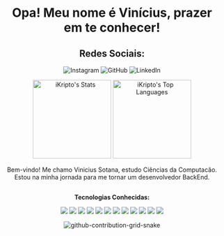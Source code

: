 <h1 align="center">Opa! Meu nome é Vinícius, prazer em te conhecer!</h1>

<h2 align="center">Redes Sociais:</h2>

<p align="center">
  <img src="https://img.shields.io/badge/Instagram-E4405F?style=for-the-badge&logo=instagram&logoColor=white" alt="Instagram" onclick="window.open('https://www.instagram.com/viny_sotana/')" style="cursor: pointer;" />
  <img src="https://img.shields.io/badge/GitHub-100000?style=for-the-badge&logo=github&logoColor=white" alt="GitHub" onclick="window.open('https://github.com/ViniciusSotana')" style="cursor: pointer;" />
  <img src="https://img.shields.io/badge/LinkedIn-0077B5?style=for-the-badge&logo=linkedin&logoColor=white" alt="LinkedIn" onclick="window.open('https://www.linkedin.com/in/vinicius-sotana/')" style="cursor: pointer;" />
</p>




<p align="center">
  <img src="https://github-readme-stats.vercel.app/api?username=ViniciusSotana&theme=vue-dark&show_icons=true&hide_border=true&count_private=true" alt="iKripto's Stats" height="180px">
  <img src="https://github-readme-stats.vercel.app/api/top-langs/?username=ViniciusSotana&theme=vue-dark&show_icons=true&hide_border=true&layout=compact" alt="iKripto's Top Languages" height="180px">
</p>
<p align="center">
  Bem-vindo! Me chamo Vinicius Sotana, estudo Ciências da Computacão.
  Estou na minha jornada para me tornar um desenvolvedor BackEnd.
</p>

<h2></h2>

<p align="center"><b>Tecnologias Conhecidas:</b></p>

<p align="center">
  
  <img src="https://img.shields.io/badge/Java-ED8B00?style=for-the-badge&logo=openjdk&logoColor=white">
<img src="https://img.shields.io/badge/JavaScript-F7DF1E?style=for-the-badge&logo=javascript&logoColor=black">
<img src="https://img.shields.io/badge/-MongoDB-47A248?style=for-the-badge&logo=mongodb&logoColor=white">
<img src="https://img.shields.io/badge/-MySQL-4479A1?style=for-the-badge&logo=mysql&logoColor=white">
<img src="https://img.shields.io/badge/-Python-3776AB?style=for-the-badge&logo=python&logoColor=white">
<img src="https://img.shields.io/badge/-C++-00599C?style=for-the-badge&logo=c%2B%2B&logoColor=white">
<img src="https://img.shields.io/badge/-HTML-orange?style=for-the-badge&logo=html5&logoColor=white">
<img src="https://img.shields.io/badge/-CSS-blue?style=for-the-badge&logo=css3&logoColor=white">
<img src="https://img.shields.io/badge/Node.js-339933?style=for-the-badge&logo=node.js&logoColor=white">
<img src="https://img.shields.io/badge/NestJS-E0234E?style=for-the-badge&logo=nestjs&logoColor=white">
<img src="https://img.shields.io/badge/TypeScript-3178C6?style=for-the-badge&logo=typescript&logoColor=white">
<img src="https://img.shields.io/badge/React-61DAFB?style=for-the-badge&logo=react&logoColor=black">

</p>

<div align="center">

![github-contribution-grid-snake](https://github.com/user-attachments/assets/2571dc5d-0d28-4ab8-a65d-237ee82640c7)

  
</div>
